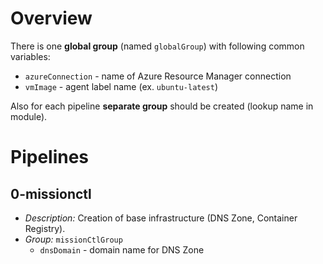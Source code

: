 # Overview

There is one **global group** (named `globalGroup`) with following common variables:

- `azureConnection` - name of Azure Resource Manager connection
- `vmImage` - agent label name (ex. `ubuntu-latest`)

Also for each pipeline **separate group** should be created (lookup name in module).

# Pipelines

## 0-missionctl

- _Description:_ Creation of base infrastructure (DNS Zone, Container Registry).
- _Group:_ `missionCtlGroup`
  - `dnsDomain` - domain name for DNS Zone
